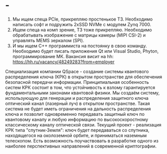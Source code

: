# -
1)	Мы ищем спеца PCIe, прикрепляю простенькое ТЗ.  Необходимо написать софт и подружить 2xSSD NVMe с модулем Zynq 7000. 
2)	Ищем спеца на комп зрение, ТЗ тоже прикрепляю. Необходимо обрабатывать изображение с матрицы камеры (MIPI CSI-2) и управлять MEMS зеркалом (SPI).
3)	И мы ищем C++ программиста на постоянку в свою команду. Необходимо будет писать приложения Qt или Visual Studio, Phyton, программирование МК. 
Вакансия висит на hh: https://hh.ru/vacancy/48249283?from=employer

Специализация компании QSpace - создание системы квантового распределения ключа (КРК) в открытом пространстве для обеспечения безопасной передачи информации. 
Принципиальная особенность систем КРК состоит в том, что устойчивость к взлому гарантируется фундаментальными законами квантовой физики. 
Мы создаём систему, использующую для генерации и распределения защитного ключа оптический канал (лазерный луч) в открытом пространстве. Такая система не будет иметь ограничения на дальность распределения ключа и позволит одновременно передавать защитный ключ по квантовому каналу и любую информацию по высокоскоростному классическому каналу оптической связи. 
Текущий проект - реализация КРК типа "спутник-Земля": ключ будет передаваться со спутника, находящегося на околоземной орбите, и приниматься наземным телескопом. 
Есть возможность поучаствовать в разработке одного из наиболее перспективных направлений в современной криптографии.
